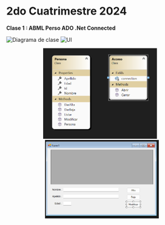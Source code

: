 # 2do Cuatrimestre 2024

**Clase 1 : ABML Perso ADO .Net Connected**

![Diagrama de clase](https://github.com/IfreneArlandoArg/2do_Cuatrimestre_2024/blob/master/ClassDiagrams/Captura%20de%20pantalla%202024-08-18%20014943.png)
![UI](https://github.com/IfreneArlandoArg/2do_Cuatrimestre_2024/blob/master/UI/Captura%20de%20pantalla%202024-08-18%20020659.png)

<p align="center">
<img src="ClassDiagrams/Captura%20de%20pantalla%202024-08-18%20014943.png" alt="Image 1" width="300" style="margin-right: 10px;"/>
<img src="UI/Captura%20de%20pantalla%202024-08-18%20020659.png" alt="Image 2" width="300"/></p>
